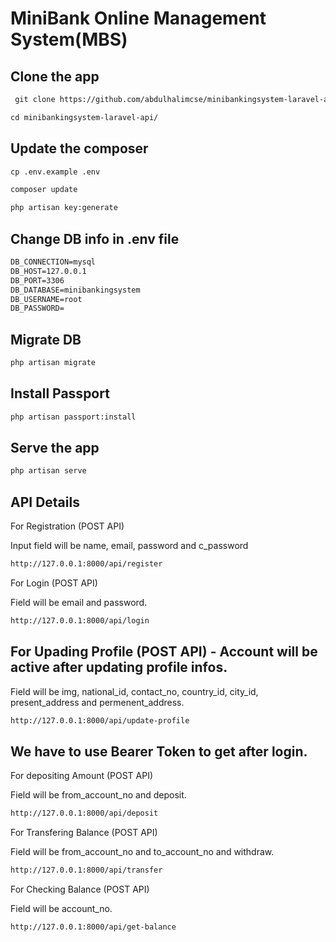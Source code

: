 # MiniBank Online Management System(MBS)

## Clone the app 

````html
 git clone https://github.com/abdulhalimcse/minibankingsystem-laravel-api.git
````

````html
cd minibankingsystem-laravel-api/

````

## Update the composer

````html
cp .env.example .env
````

````html
composer update
````

````html
php artisan key:generate
````

## Change DB info in .env file 

````html
DB_CONNECTION=mysql
DB_HOST=127.0.0.1
DB_PORT=3306
DB_DATABASE=minibankingsystem
DB_USERNAME=root
DB_PASSWORD=

````
## Migrate DB 

````html
php artisan migrate
````

## Install Passport 

````html
php artisan passport:install
````
 
## Serve the app
````html
php artisan serve
````


## API Details

For Registration (POST API)

Input field will be name, email, password and c_password 

````html
http://127.0.0.1:8000/api/register
````

For Login (POST API)

Field will be email and password.

````html
http://127.0.0.1:8000/api/login
````

## For Upading Profile (POST API) - Account will be active after updating profile infos.

Field will be img, national_id, contact_no, country_id, city_id, present_address and permenent_address.

````html
http://127.0.0.1:8000/api/update-profile
````

## We have to use Bearer Token to get after login.

For depositing Amount (POST API)

Field will be from_account_no and deposit.

````html
http://127.0.0.1:8000/api/deposit 
````

For Transfering Balance (POST API)

Field will be from_account_no and to_account_no and withdraw.

````html
http://127.0.0.1:8000/api/transfer
````


For Checking Balance (POST API)

Field will be account_no.

````html
http://127.0.0.1:8000/api/get-balance
````






